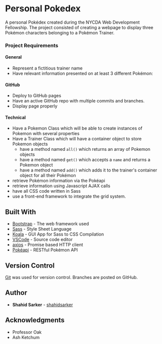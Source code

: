 # Personal Pokedex

A personal Pokédex created during the NYCDA Web Development Fellowship. The project consisted of creating a webpage to display three Pokémon characters belonging to a Pokémon Trainer.

<!-- ## Getting Started

These instructions will get you a copy of the project up and running on your local machine for development and testing purposes. See deployment for notes on how to deploy the project on a live system. -->

### Project Requirements

#### General

- Represent a fictitious trainer name
- Have relevant information presented on at least 3 different Pokémon:

#### GitHub

- Deploy to GitHub pages
- Have an active GitHub repo with multiple commits and branches.
- Display page properly

#### Technical

- Have a Pokemon Class which will be able to create instances of Pokemon with several properties
- Have a Trainer Class which will have a container object to store Pokemon objects
  - have a method named `all()` which returns an array of Pokemon objects
  - have a method named `get()` which accepts a `name` and returns a Pokemon object
  - have a method named `add()` which adds it to the trainer's container object for all their Pokémon
- retrieve Pokémon information via the Pokéapi
- retrieve information using Javascript AJAX calls
- have all CSS code written in Sass
- use a front-end framework to integrate the grid system.

## Built With

- [Bootstrap](http://www.dropwizard.io/1.0.2/docs/) - The web framework used
- [Sass](https://maven.apache.org/) - Style Sheet Language
- [Koala](http://koala-app.com) - GUI App for Sass to CSS Compilation
- [VSCode](https://code.visualstudio.com) - Source code editor
- [axios](https://github.com/axios/axios) - Promise based HTTP client
- [Pokéapi](https://pokeapi.co) - RESTful Pokémon API

## Version Control

[Git](http://git-scm.com/) was used for version control. Branches are posted on GitHub.

## Author

- **Shahid Sarker** - [shahidsarker](https://github.com/shahidsarker)

<!-- ## License

This project is licensed under the MIT License - see the [LICENSE.md](LICENSE.md) file for details -->

## Acknowledgments

- Professor Oak
- Ash Ketchum
  <!-- * Hat tip to anyone whose code was used
- Inspiration
- Pokemon Yellow
